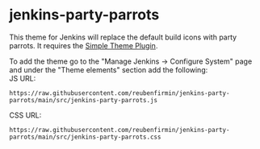 # jenkins-party-parrots

This theme for Jenkins will replace the default build icons with party parrots.  It requires the [Simple Theme Plugin](https://plugins.jenkins.io/simple-theme-plugin/).

To add the theme go to the "Manage Jenkins -> Configure System" page and under the "Theme elements" section add the following:<br/>
JS URL:

```text
https://raw.githubusercontent.com/reubenfirmin/jenkins-party-parrots/main/src/jenkins-party-parrots.js
```

CSS URL:
```text
https://raw.githubusercontent.com/reubenfirmin/jenkins-party-parrots/main/src/jenkins-party-parrots.css
```
